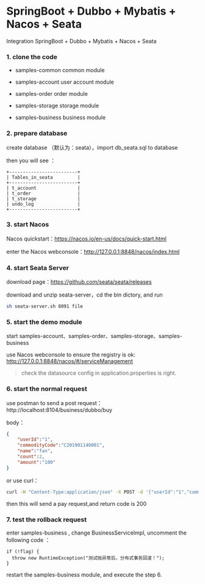 # SpringBoot + Dubbo + Mybatis + Nacos + Seata

Integration SpringBoot + Dubbo + Mybatis + Nacos + Seata


### 1. clone the code 
  
   - samples-common  common module
       
   - samples-account  user account module
     
   - samples-order  order module
   
   - samples-storage  storage module

   - samples-business  business module

### 2. prepare database 

create database （默认为：seata），import db_seata.sql to database 

then you will see ：

```
+-------------------------+
| Tables_in_seata         |
+-------------------------+
| t_account               |
| t_order                 |
| t_storage               |
| undo_log                |
+-------------------------+
```

### 3. start Nacos

Nacos quickstart：https://nacos.io/en-us/docs/quick-start.html

enter the  Nacos webconsole：http://127.0.0.1:8848/nacos/index.html
   
### 4. start Seata Server
  
download page：https://github.com/seata/seata/releases

download and unzip seata-server，cd the bin dictory, and run 

```bash
sh seata-server.sh 8091 file
```

### 5. start the demo module

start samples-account、samples-order、samples-storage、samples-business

use Nacos webconsole to ensure the registry is ok: http://127.0.0.1:8848/nacos/#/serviceManagement

> check the datasource config in application.properties is right.
    
### 6. start the normal request

use postman to send a post request：http://localhost:8104/business/dubbo/buy  

body：

```json
{
    "userId":"1",
    "commodityCode":"C201901140001",
    "name":"fan",
    "count":2,
    "amount":"100"
}
```

or use curl：

```bash
curl -H "Content-Type:application/json" -X POST -d '{"userId":"1","commodityCode":"P190510529590122","name":"风扇","count":2,"amount":"100"}' localhost:8104/business/dubbo/buy
``` 

then this will send a pay request,and return code is 200

### 7. test the rollback request

enter samples-business , change  BusinessServiceImpl, uncomment the following code ：

```
if (!flag) {
  throw new RuntimeException("测试抛异常后，分布式事务回滚！");
}
```

restart the  samples-business module, and execute the step 6.
